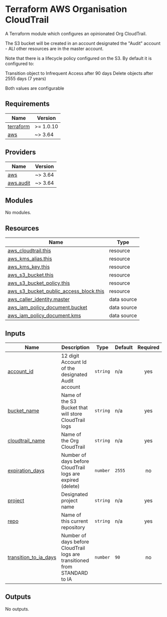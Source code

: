 # Terraform AWS Organisation CloudTrail

A Terraform module which configures an opinionated Org CloudTrail.

The S3 bucket will be created in an account designated the "Audit" account - ALl other resources are in the master account.

Note that there is a lifecycle policy configured on the S3.  By default it is configured to:

Transition object to Infrequent Access after 90 days
Delete objects after 2555 days (7 years)

Both values are configurable

<!-- BEGINNING OF PRE-COMMIT-TERRAFORM DOCS HOOK -->
## Requirements

| Name | Version |
|------|---------|
| <a name="requirement_terraform"></a> [terraform](#requirement\_terraform) | >= 1.0.10 |
| <a name="requirement_aws"></a> [aws](#requirement\_aws) | ~> 3.64 |

## Providers

| Name | Version |
|------|---------|
| <a name="provider_aws"></a> [aws](#provider\_aws) | ~> 3.64 |
| <a name="provider_aws.audit"></a> [aws.audit](#provider\_aws.audit) | ~> 3.64 |

## Modules

No modules.

## Resources

| Name | Type |
|------|------|
| [aws_cloudtrail.this](https://registry.terraform.io/providers/hashicorp/aws/latest/docs/resources/cloudtrail) | resource |
| [aws_kms_alias.this](https://registry.terraform.io/providers/hashicorp/aws/latest/docs/resources/kms_alias) | resource |
| [aws_kms_key.this](https://registry.terraform.io/providers/hashicorp/aws/latest/docs/resources/kms_key) | resource |
| [aws_s3_bucket.this](https://registry.terraform.io/providers/hashicorp/aws/latest/docs/resources/s3_bucket) | resource |
| [aws_s3_bucket_policy.this](https://registry.terraform.io/providers/hashicorp/aws/latest/docs/resources/s3_bucket_policy) | resource |
| [aws_s3_bucket_public_access_block.this](https://registry.terraform.io/providers/hashicorp/aws/latest/docs/resources/s3_bucket_public_access_block) | resource |
| [aws_caller_identity.master](https://registry.terraform.io/providers/hashicorp/aws/latest/docs/data-sources/caller_identity) | data source |
| [aws_iam_policy_document.bucket](https://registry.terraform.io/providers/hashicorp/aws/latest/docs/data-sources/iam_policy_document) | data source |
| [aws_iam_policy_document.kms](https://registry.terraform.io/providers/hashicorp/aws/latest/docs/data-sources/iam_policy_document) | data source |

## Inputs

| Name | Description | Type | Default | Required |
|------|-------------|------|---------|:--------:|
| <a name="input_account_id"></a> [account\_id](#input\_account\_id) | 12 digit Account Id of the designated Audit account | `string` | n/a | yes |
| <a name="input_bucket_name"></a> [bucket\_name](#input\_bucket\_name) | Name of the S3 Bucket that will store CloudTrail logs | `string` | n/a | yes |
| <a name="input_cloudtrail_name"></a> [cloudtrail\_name](#input\_cloudtrail\_name) | Name of the Org CloudTrail | `string` | n/a | yes |
| <a name="input_expiration_days"></a> [expiration\_days](#input\_expiration\_days) | Number of days before CloudTrail logs are expired (delete) | `number` | `2555` | no |
| <a name="input_project"></a> [project](#input\_project) | Designated project name | `string` | n/a | yes |
| <a name="input_repo"></a> [repo](#input\_repo) | Name of this current repository | `string` | n/a | yes |
| <a name="input_transition_to_ia_days"></a> [transition\_to\_ia\_days](#input\_transition\_to\_ia\_days) | Number of days before CloudTrail logs are transitioned from STANDARD to IA | `number` | `90` | no |

## Outputs

No outputs.

<!-- END OF PRE-COMMIT-TERRAFORM DOCS HOOK -->

